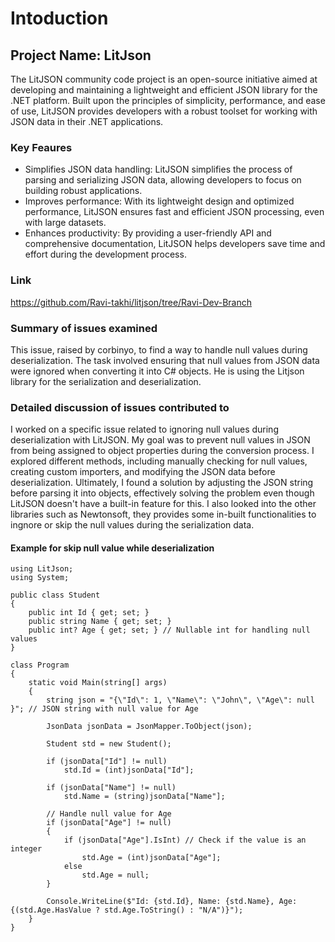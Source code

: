 # Intoduction
## Project Name: LitJson
The LitJSON community code project is an open-source initiative aimed at developing and maintaining a lightweight and efficient JSON library for the .NET platform. Built upon the principles of simplicity, performance, and ease of use, LitJSON provides developers with a robust toolset for working with JSON data in their .NET applications.
### Key Feaures
* Simplifies JSON data handling: LitJSON simplifies the process of parsing and serializing JSON data, allowing developers to focus on building robust applications.
* Improves performance: With its lightweight design and optimized performance, LitJSON ensures fast and efficient JSON processing, even with large datasets.
* Enhances productivity: By providing a user-friendly API and comprehensive documentation, LitJSON helps developers save time and effort during the development process.
### Link
https://github.com/Ravi-takhi/litjson/tree/Ravi-Dev-Branch
### Summary of issues examined
This issue, raised by corbinyo, to find a way to handle null values during deserialization. The task involved ensuring that null values from JSON data were ignored when converting it into C# objects. He is using the Litjson library for the serialization and deserialization.
### Detailed discussion of issues contributed to
I worked on a specific issue related to ignoring null values during deserialization with LitJSON. My goal was to prevent null values in JSON from being assigned to object properties during the conversion process. I explored different methods, including manually checking for null values, creating custom importers, and modifying the JSON data before deserialization. Ultimately, I found a solution by adjusting the JSON string before parsing it into objects, effectively solving the problem even though LitJSON doesn't have a built-in feature for this. I also looked into the other libraries such as Newtonsoft, they provides some in-built functionalities to ingnore or skip the null values during the serialization data.
#### Example for skip null value while deserialization
```
using LitJson;
using System;

public class Student
{
    public int Id { get; set; }
    public string Name { get; set; }
    public int? Age { get; set; } // Nullable int for handling null values
}

class Program
{
    static void Main(string[] args)
    {
        string json = "{\"Id\": 1, \"Name\": \"John\", \"Age\": null }"; // JSON string with null value for Age

        JsonData jsonData = JsonMapper.ToObject(json);

        Student std = new Student();

        if (jsonData["Id"] != null)
            std.Id = (int)jsonData["Id"];

        if (jsonData["Name"] != null)
            std.Name = (string)jsonData["Name"];

        // Handle null value for Age
        if (jsonData["Age"] != null)
        {
            if (jsonData["Age"].IsInt) // Check if the value is an integer
                std.Age = (int)jsonData["Age"];
            else
                std.Age = null;
        }

        Console.WriteLine($"Id: {std.Id}, Name: {std.Name}, Age: {(std.Age.HasValue ? std.Age.ToString() : "N/A")}");
    }
}
```
